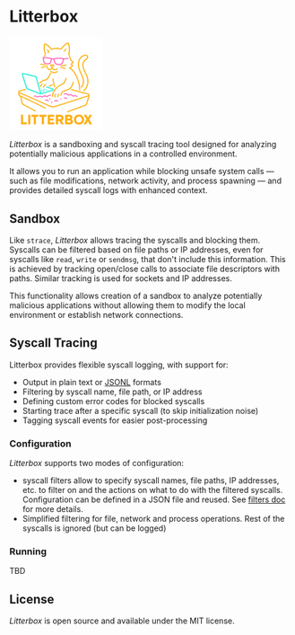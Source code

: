 # Litterbox

<img src="logo.png" style="width:33%;">

_Litterbox_ is a sandboxing and syscall tracing tool designed for analyzing potentially malicious applications in a controlled environment.

It allows you to run an application while blocking unsafe system calls — such as file modifications, network activity, and process spawning — and provides detailed syscall logs with enhanced context.

## Sandbox

Like `strace`, _Litterbox_ allows tracing the syscalls and blocking them. Syscalls can be filtered based on file paths or IP addresses, even for syscalls like `read`, `write` or `sendmsg`, that don't include this information. This is achieved by tracking open/close calls to associate file descriptors with paths. Similar tracking is used for sockets and IP addresses.

This functionality allows creation of a sandbox to analyze potentially malicious applications without allowing them to modify the local environment or establish network connections.

## Syscall Tracing

Litterbox provides flexible syscall logging, with support for:

 - Output in plain text or [JSONL](https://jsonlines.org/) formats
 - Filtering by syscall name, file path, or IP address
 - Defining custom error codes for blocked syscalls
 - Starting trace after a specific syscall (to skip initialization noise)
 - Tagging syscall events for easier post-processing

### Configuration

_Litterbox_ supports two modes of configuration:
 - syscall filters allow to specify syscall names, file paths, IP addresses, etc. to filter on and the actions on
 what to do with the filtered syscalls. Configuration can be defined in a JSON file and reused.
 See [filters doc](docs/filters.md) for more details.
 - Simplified filtering for file, network and process operations. Rest of the syscalls is ignored (but can be logged)


### Running

TBD

## License

_Litterbox_ is open source and available under the MIT license.
